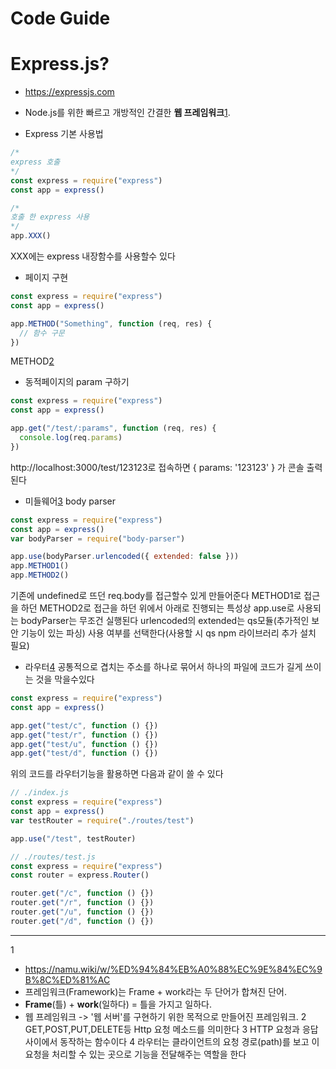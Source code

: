 # Code Guide

# Express.js?

- https://expressjs.com
- Node.js를 위한 빠르고 개방적인 간결한 **웹 프레임워크**[1](#footnote1).

- Express 기본 사용법

```js
/*
express 호출
*/
const express = require("express")
const app = express()

/*
호출 한 express 사용
*/
app.XXX()
```

XXX에는 express 내장함수를 사용할수 있다

- 페이지 구현

```js
const express = require("express")
const app = express()

app.METHOD("Something", function (req, res) {
  // 함수 구문
})
```

METHOD[2](#footnote2)

- 동적페이지의 param 구하기

```js
const express = require("express")
const app = express()

app.get("/test/:params", function (req, res) {
  console.log(req.params)
})
```

http://localhost:3000/test/123123로 접속하면
{ params: '123123' } 가 콘솔 출력된다

- 미들웨어[3](#footnote3) body parser

```js
const express = require("express")
const app = express()
var bodyParser = require("body-parser")

app.use(bodyParser.urlencoded({ extended: false }))
app.METHOD1()
app.METHOD2()
```

기존에 undefined로 뜨던 req.body를 접근할수 있게 만들어준다
METHOD1로 접근을 하던 METHOD2로 접근을 하던 위에서 아래로 진행되는 특성상 app.use로 사용되는 bodyParser는 무조건 실행된다
urlencoded의 extended는 qs모듈(추가적인 보안 기능이 있는 파싱) 사용 여부를 선택한다(사용할 시 qs npm 라이브러리 추가 설치 필요)

- 라우터[4](#footnote4)
  공통적으로 겹치는 주소를 하나로 묶어서 하나의 파일에 코드가 길게 쓰이는 것을 막을수있다

```js
const express = require("express")
const app = express()

app.get("test/c", function () {})
app.get("test/r", function () {})
app.get("test/u", function () {})
app.get("test/d", function () {})
```

위의 코드를 라우터기능을 활용하면 다음과 같이 쓸 수 있다

```js
// ./index.js
const express = require("express")
const app = express()
var testRouter = require("./routes/test")

app.use("/test", testRouter)

// ./routes/test.js
const express = require("express")
const router = express.Router()

router.get("/c", function () {})
router.get("/r", function () {})
router.get("/u", function () {})
router.get("/d", function () {})
```

---

<a name="footnote1">1</a>

- https://namu.wiki/w/%ED%94%84%EB%A0%88%EC%9E%84%EC%9B%8C%ED%81%AC
- 프레임워크(Framework)는 Frame + work라는 두 단어가 합쳐진 단어.
- **Frame**(틀) + **work**(일하다) = 틀을 가지고 일하다.
- 웹 프레임워크 -> '웹 서버'를 구현하기 위한 목적으로 만들어진 프레임워크.
  <a name="footnote2">2</a> GET,POST,PUT,DELETE등 Http 요청 메소드를 의미한다
  <a name="footnote3">3</a> HTTP 요청과 응답 사이에서 동작하는 함수이다
  <a name="footnote4">4</a> 라우터는 클라이언트의 요청 경로(path)를 보고 이 요청을 처리할 수 있는 곳으로 기능을 전달해주는 역할을 한다
